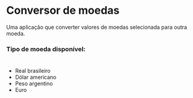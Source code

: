 # Conversor de moedas

Uma aplicação que converter valores de moedas selecionada para outra moeda. 

### Tipo de moeda disponível:
# 
* Real brasileiro
* Dólar americano
* Peso argentino
* Euro
